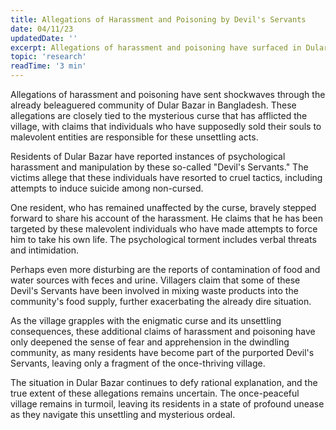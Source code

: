 ```yaml
---
title: Allegations of Harassment and Poisoning by Devil's Servants
date: 04/11/23
updatedDate: ''
excerpt: Allegations of harassment and poisoning have surfaced in Dular Bazar, Bangladesh, with claims that individuals who have allegedly sold their souls to malevolent entities are behind these disturbing acts.
topic: 'research'
readTime: '3 min'
---
```


Allegations of harassment and poisoning have sent shockwaves through the already beleaguered community of Dular Bazar in Bangladesh. These allegations are closely tied to the mysterious curse that has afflicted the village, with claims that individuals who have supposedly sold their souls to malevolent entities are responsible for these unsettling acts.

Residents of Dular Bazar have reported instances of psychological harassment and manipulation by these so-called "Devil's Servants." The victims allege that these individuals have resorted to cruel tactics, including attempts to induce suicide among non-cursed. 

One resident, who has remained unaffected by the curse, bravely stepped forward to share his account of the harassment. He claims that he has been targeted by these malevolent individuals who have made attempts to force him to take his own life. The psychological torment includes verbal threats and intimidation.

Perhaps even more disturbing are the reports of contamination of food and water sources with feces and urine. Villagers claim that some of these Devil's Servants have been involved in mixing waste products into the community's food supply, further exacerbating the already dire situation.

As the village grapples with the enigmatic curse and its unsettling consequences, these additional claims of harassment and poisoning have only deepened the sense of fear and apprehension in the dwindling community, as many residents have become part of the purported Devil's Servants, leaving only a fragment of the once-thriving village.

The situation in Dular Bazar continues to defy rational explanation, and the true extent of these allegations remains uncertain. The once-peaceful village remains in turmoil, leaving its residents in a state of profound unease as they navigate this unsettling and mysterious ordeal.
